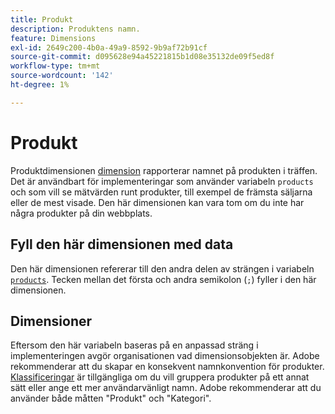 ```yaml
---
title: Produkt
description: Produktens namn.
feature: Dimensions
exl-id: 2649c200-4b0a-49a9-8592-9b9af72b91cf
source-git-commit: d095628e94a45221815b1d08e35132de09f5ed8f
workflow-type: tm+mt
source-wordcount: '142'
ht-degree: 1%

---
```


# Produkt

Produktdimensionen [dimension](overview.md) rapporterar namnet på produkten i träffen. Det är användbart för implementeringar som använder variabeln `products` och som vill se mätvärden runt produkter, till exempel de främsta säljarna eller de mest visade. Den här dimensionen kan vara tom om du inte har några produkter på din webbplats.

## Fyll den här dimensionen med data

Den här dimensionen refererar till den andra delen av strängen i variabeln [`products`](/help/implement/vars/page-vars/products.md). Tecken mellan det första och andra semikolon (`;`) fyller i den här dimensionen.

## Dimensioner

Eftersom den här variabeln baseras på en anpassad sträng i implementeringen avgör organisationen vad dimensionsobjekten är. Adobe rekommenderar att du skapar en konsekvent namnkonvention för produkter. [Klassificeringar](../classifications/c-classifications.md) är tillgängliga om du vill gruppera produkter på ett annat sätt eller ange ett mer användarvänligt namn. Adobe rekommenderar att du använder både måtten &quot;Produkt&quot; och &quot;Kategori&quot;.
